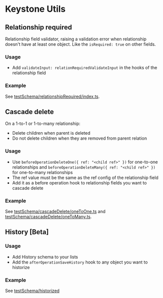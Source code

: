 # Keystone Utils

## Relationship required

Relationship field validator, raising a validation error when relationship doesn't have at least one object.
Like the `isRequired: true` on other fields.

### Usage

- Add `validateInput: relationRequiredValidateInput` in the hooks of the relationship field

### Example

See [testSchema/relationshipRequired/index.ts](https://github.com/matchawine/keystoneUtils/blob/main/testSchema/relationshipRequired/index.ts).

## Cascade delete

On a 1-to-1 or 1-to-many relationship:

- Delete children when parent is deleted
- Do not delete children when they are removed from parent relation

### Usage

- Use `beforeOperationDeleteOne({ ref: "<child ref>" })` for one-to-one relationships and `beforeOperationDeleteMany({ ref: "<child ref>" })` for one-to-many relationships
- The ref value must be the same as the ref config of the relationship field
- Add it as a before operation hook to relationship fields you want to cascade delete

### Example

See [testSchema/cascadeDelete/oneToOne.ts](https://github.com/matchawine/keystoneUtils/blob/main/testSchema/cascadeDelete/oneToOne.ts) and [testSchema/cascadeDelete/oneToMany.ts](https://github.com/matchawine/keystoneUtils/blob/main/testSchema/cascadeDelete/oneToMany.ts).

## History [Beta]

### Usage

- Add History schema to your lists
- Add the `afterOperationSaveHistory` hook to any object you want to historize

### Example

See [testSchema/historized](https://github.com/matchawine/keystoneUtils/blob/main/testSchema/history/historized.ts)
